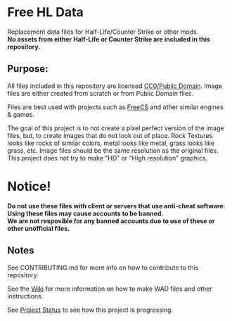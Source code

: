 # Free HL Data
Replacement data files for Half-Life/Counter Strike or other mods.  
**No assets from either Half-Life or Counter Strike are included in this repository.**



## Purpose:

All files included in this repository are licensed [CC0/Public Domain](https://creativecommons.org/publicdomain/zero/1.0/legalcode).
Image files are either created from scratch or from Public Domain files.

Files are best used with projects such as [FreeCS](https://github.com/eukara/FreeCS) and other similar engines & games.

The goal of this project is to not create a pixel perfect version of the image files, but, to create images that do not look out of place. Rock Textures looks like rocks of similar colors, metal looks like metal, grass looks like grass, etc. Image files should be the same resolution as the original files. This project does not try to make "HD" or "High resolution" graphics.

# Notice!

**Do not use these files with client or servers that use anti-cheat software. Using these files may cause accounts to be banned.**  
**We are not resposible for any banned accounts due to use of these or other unofficial files.**  



## Notes

See CONTRIBUTING.md for more info on how to contribute to this repository.

See the [Wiki](https://github.com/kwadroke/free-hl-data/wiki) for more information on how to make WAD files and other instructions.

See [Project Status](https://github.com/kwadroke/free-hl-data/wiki/status.md) to see how this project is progressing.
